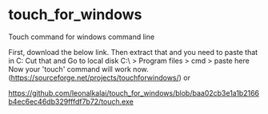 # touch_for_windows
Touch command for windows command line

First, download the below link.
Then extract that and you need to paste that in C:
Cut that and Go to local disk C:\ > Program files > cmd > paste here
Now your 'touch' command will work now.
(https://sourceforge.net/projects/touchforwindows/) or 


https://github.com/leonalkalai/touch_for_windows/blob/baa02cb3e1a1b2166b4ec6ec46db329fffdf7b72/touch.exe

